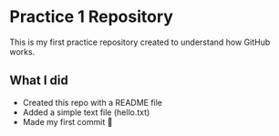 # Practice 1 Repository
This is my first practice repository created to understand how GitHub works.

## What I did
- Created this repo with a README file
- Added a simple text file (hello.txt)
- Made my first commit 🎉
